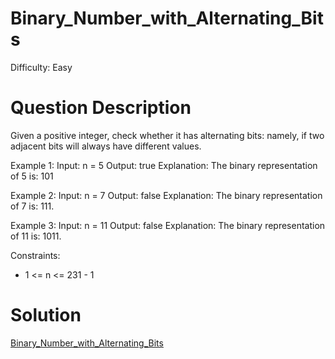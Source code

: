 
# Binary_Number_with_Alternating_Bits

Difficulty: Easy

# Question Description

Given a positive integer, check whether it has alternating bits: namely, if two adjacent bits will always have different values.

Example 1:
Input: n = 5
Output: true
Explanation: The binary representation of 5 is: 101

Example 2:
Input: n = 7
Output: false
Explanation: The binary representation of 7 is: 111.

Example 3:
Input: n = 11
Output: false
Explanation: The binary representation of 11 is: 1011.

Constraints:

- 1 <= n <= 231 - 1

# Solution

[Binary_Number_with_Alternating_Bits]([693]Binary_Number_with_Alternating_Bits.py)

    